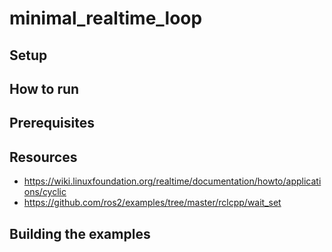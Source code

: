 # minimal_realtime_loop

## Setup 

## How to run


## Prerequisites


## Resources

- https://wiki.linuxfoundation.org/realtime/documentation/howto/applications/cyclic
- https://github.com/ros2/examples/tree/master/rclcpp/wait_set

## Building the examples
